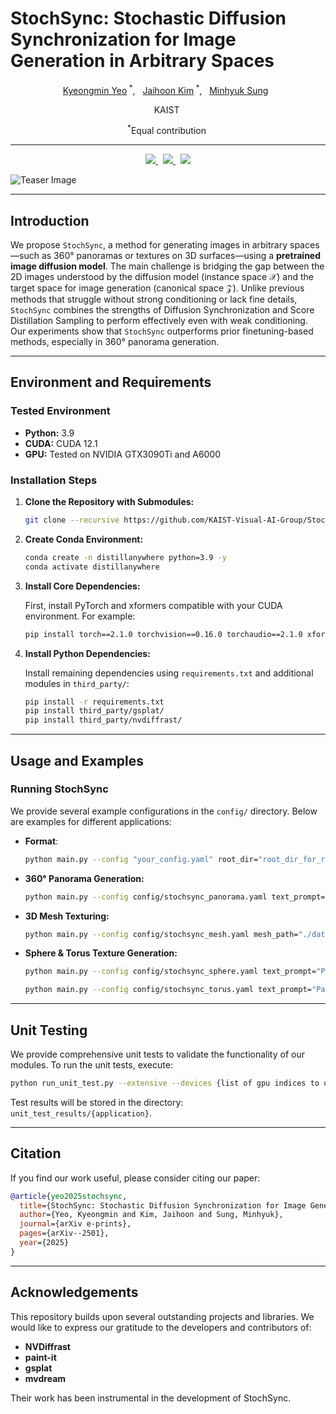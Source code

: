 # StochSync: Stochastic Diffusion Synchronization for Image Generation in Arbitrary Spaces 

<p align="center">
    <a class="active text-decoration-none" href="">Kyeongmin Yeo</a><sup> *</sup>,  &nbsp;
    <a class="active text-decoration-none" href="https://jh27kim.github.io/">Jaihoon Kim</a><sup> *</sup>, &nbsp;
    <a class="active text-decoration-none" href="https://mhsung.github.io/">Minhyuk Sung</a> &nbsp;
</p>
<p align="center">
  <span class="author-block">KAIST</span>&nbsp;
</p>

<p align="center">
  <span class="author-block"><sup>*</sup>Equal contribution</span>&nbsp;
</p>

---

<p align="center">
  <a href="https://arxiv.org/abs/2501.15445">
    <img src="https://img.shields.io/badge/arXiv-2501.15445-b31b1b.svg?logo=arXiv">
  </a>&nbsp;
  <a href="https://arxiv.org/pdf/2501.15445">
    <img src="https://img.shields.io/badge/paper-b31b1b.svg?logo=arXiv&color=6c68d4">
  </a>&nbsp;
  <a href="https://stochsync.github.io/">
    <img src="https://img.shields.io/badge/project page-blue?logo=github">
  </a>
</p>

![Teaser Image](assets/teaser.png)

---

## Introduction

We propose $\texttt{StochSync}$, a method for generating images in arbitrary spaces—such as 360° panoramas or textures on 3D surfaces—using a **pretrained image diffusion model**. The main challenge is bridging the gap between the 2D images understood by the diffusion model (instance space $\mathcal{X}$) and the target space for image generation (canonical space $\mathcal{Z}$). Unlike previous methods that struggle without strong conditioning or lack fine details, $\texttt{StochSync}$ combines the strengths of Diffusion Synchronization and Score Distillation Sampling to perform effectively even with weak conditioning. Our experiments show that $\texttt{StochSync}$ outperforms prior finetuning-based methods, especially in 360° panorama generation.

---

## Environment and Requirements

### Tested Environment
- **Python:** 3.9
- **CUDA:** CUDA 12.1
- **GPU:** Tested on NVIDIA GTX3090Ti and A6000

### Installation Steps

1. **Clone the Repository with Submodules:**

   ```bash
   git clone --recursive https://github.com/KAIST-Visual-AI-Group/StochSync.git & cd StochSync
   ```

2. **Create Conda Environment:**
    ```bash
    conda create -n distillanywhere python=3.9 -y
    conda activate distillanywhere
    ```

3. **Install Core Dependencies:**
    
    First, install PyTorch and xformers compatible with your CUDA environment. For example:
    
    ```bash
    pip install torch==2.1.0 torchvision==0.16.0 torchaudio==2.1.0 xformers --force-reinstall --index-url https://download.pytorch.org/whl/cu121
    ```
    
4. **Install Python Dependencies:**
    
    Install remaining dependencies using `requirements.txt` and additional modules in `third_party/`:
    
    ```bash
    pip install -r requirements.txt
    pip install third_party/gsplat/
    pip install third_party/nvdiffrast/
    ```

---

## Usage and Examples

### Running StochSync

We provide several example configurations in the `config/` directory. Below are examples for different applications:

- **Format**:

    ```bash
    python main.py --config "your_config.yaml" root_dir="root_dir_for_results" tag="run_name" text_prompt="your text prompt here"
    ```

- **360° Panorama Generation:**
    
    ```bash
    python main.py --config config/stochsync_panorama.yaml text_prompt="A vibrant urban alleyway filled with colorful graffiti, and stylized lettering on wall"
    ```
    
- **3D Mesh Texturing:**
    
    ```bash
    python main.py --config config/stochsync_mesh.yaml mesh_path="./data/mesh/face.obj" text_prompt="Kratos bust, God of War, god of power, hyper-realistic and extremely detailed."
    ```
    
- **Sphere & Torus Texture Generation:**
    
    ```bash
    python main.py --config config/stochsync_sphere.yaml text_prompt="Paint splatter texture."
    ```

    ```bash
    python main.py --config config/stochsync_torus.yaml text_prompt="Paint splatter texture."
    ```
    

<!-- ### Example Visual Results

Below are placeholders for example results from various applications:

- **Panorama Result:**
- **Mesh Texturing Result:**
- **Sphere/Torus Texture Generation:** -->

---

## Unit Testing

We provide comprehensive unit tests to validate the functionality of our modules. To run the unit tests, execute:

```bash
python run_unit_test.py --extensive --devices {list of gpu indices to use}
```

Test results will be stored in the directory: `unit_test_results/{application}`.

---

## Citation

If you find our work useful, please consider citing our paper:

```bibtex
@article{yeo2025stochsync,
  title={StochSync: Stochastic Diffusion Synchronization for Image Generation in Arbitrary Spaces},
  author={Yeo, Kyeongmin and Kim, Jaihoon and Sung, Minhyuk},
  journal={arXiv e-prints},
  pages={arXiv--2501},
  year={2025}
}

```

---

## Acknowledgements

This repository builds upon several outstanding projects and libraries. We would like to express our gratitude to the developers and contributors of:

- **NVDiffrast**
- **paint-it**
- **gsplat**
- **mvdream**

Their work has been instrumental in the development of StochSync.